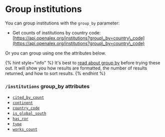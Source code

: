 # Group institutions

You can group institutions with the `group_by` parameter:

* Get counts of institutions by country code:\
  [https://api.openalex.org/institutions?group\_by=country\_code](https://api.openalex.org/institutions?group\_by=country\_code)

Or you can group using one the attributes below.

{% hint style="info" %}
It's best to [read about group by](../../how-to-use-the-api/get-groups-of-entities.md) before trying these out. It will show you how results are formatted, the number of results returned, and how to sort results.
{% endhint %}

### `/institutions` group\_by attributes

* [`cited_by_count`](institution-object.md#cited\_by\_count)
* [`continent`](filter-institutions.md#continent)
* [`country_code`](institution-object.md#country\_code)
* [`is_global_south`](filter-institutions.md#is\_global\_south)
* [`has_ror`](filter-institutions.md#has\_ror)
* [`type`](institution-object.md#type)
* [`works_count`](institution-object.md#works\_count)
